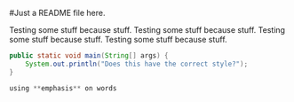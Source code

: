 #Just a README file here.

Testing some stuff because stuff. Testing some stuff because stuff. Testing some stuff because stuff. Testing some stuff because stuff.

```java
public static void main(String[] args) {
	System.out.println("Does this have the correct style?");
}

using **emphasis** on words